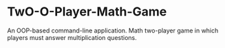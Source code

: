# TwO-O-Player-Math-Game
An OOP-based command-line application.
Math two-player game in which players must answer multiplication questions.